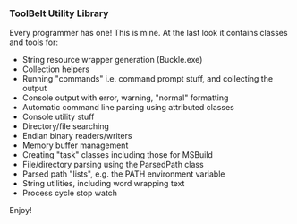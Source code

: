 ### ToolBelt Utility Library

Every programmer has one!  This is mine.  At the last look it contains classes and tools for:

- String resource wrapper generation (Buckle.exe)
- Collection helpers
- Running "commands" i.e. command prompt stuff, and collecting the output
- Console output with error, warning, "normal" formatting
- Automatic command line parsing using attributed classes
- Console utility stuff
- Directory/file searching
- Endian binary readers/writers
- Memory buffer management
- Creating "task" classes including those for MSBuild
- File/directory parsing using the ParsedPath class
- Parsed path "lists", e.g. the PATH environment variable
- String utilities, including word wrapping text
- Process cycle stop watch

Enjoy!